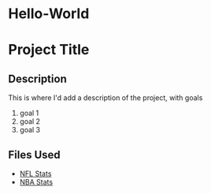 # Hello-World
# **Project Title**  
## Description<br>
This is where I'd add a description of the project, with goals
1. goal 1
2. goal 2
3. goal 3<br>
## Files Used <br>
- [NFL Stats](https://www.nfl.com/stats/player-stats/)
- [NBA Stats](https://www.nba.com/stats)
